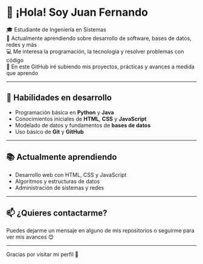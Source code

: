 # 👋 ¡Hola! Soy Juan Fernando

🎓 Estudiante de Ingeniería en Sistemas  
📍 Actualmente aprendiendo sobre desarrollo de software, bases de datos, redes y más  
💻 Me interesa la programación, la tecnología y resolver problemas con código  
🚀 En este GitHub iré subiendo mis proyectos, prácticas y avances a medida que aprendo  

---

## 🔧 Habilidades en desarrollo

- Programación básica en **Python** y **Java**
- Conocimientos iniciales de **HTML**, **CSS** y **JavaScript**
- Modelado de datos y fundamentos de **bases de datos**
- Uso básico de **Git** y **GitHub**

---

## 📚 Actualmente aprendiendo

- Desarrollo web con HTML, CSS y JavaScript
- Algoritmos y estructuras de datos
- Administración de sistemas y redes

---

## 📫 ¿Quieres contactarme?

Puedes dejarme un mensaje en alguno de mis repositorios o seguirme para ver mis avances 😊

---

Gracias por visitar mi perfil 🚀
